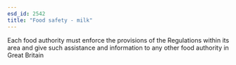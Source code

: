 ```yaml
---
esd_id: 2542
title: "Food safety - milk"
---
```


Each food authority must enforce the provisions of the Regulations within its area and give such assistance and information to any other food authority in Great Britain

